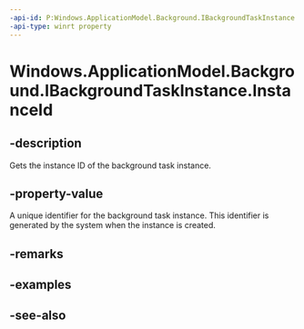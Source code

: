 ----api-id: P:Windows.ApplicationModel.Background.IBackgroundTaskInstance.InstanceId
-api-type: winrt property
---<!-- Property syntaxpublic System.Guid InstanceId { get; }--># Windows.ApplicationModel.Background.IBackgroundTaskInstance.InstanceId## -descriptionGets the instance ID of the background task instance.## -property-valueA unique identifier for the background task instance. This identifier is generated by the system when the instance is created.## -remarks## -examples## -see-also